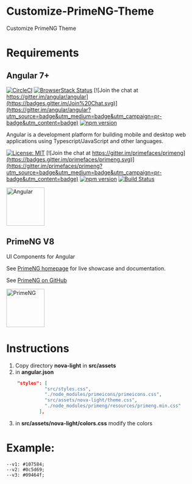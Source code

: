 # Customize-PrimeNG-Theme
Customize PrimeNG Theme

# Requirements

## Angular 7+

[![CircleCI](https://circleci.com/gh/angular/angular/tree/master.svg?style=shield)](https://circleci.com/gh/angular/workflows/angular/tree/master)
[![BrowserStack Status](https://www.browserstack.com/automate/badge.svg?badge_key=LzF3RzBVVGt6VWE2S0hHaC9uYllOZz09LS1BVjNTclBKV0x4eVRlcjA4QVY1M0N3PT0=--eb4ce8c8dc2c1c5b2b5352d473ee12a73ac20e06)](https://www.browserstack.com/automate/public-build/LzF3RzBVVGt6VWE2S0hHaC9uYllOZz09LS1BVjNTclBKV0x4eVRlcjA4QVY1M0N3PT0=--eb4ce8c8dc2c1c5b2b5352d473ee12a73ac20e06)
[![Join the chat at https://gitter.im/angular/angular](https://badges.gitter.im/Join%20Chat.svg)](https://gitter.im/angular/angular?utm_source=badge&utm_medium=badge&utm_campaign=pr-badge&utm_content=badge)
[![npm version](https://badge.fury.io/js/%40angular%2Fcore.svg)](https://www.npmjs.com/@angular/core)


Angular is a development platform for building mobile and desktop web applications using Typescript/JavaScript and other languages.

[![License: MIT](https://img.shields.io/badge/License-MIT-yellow.svg)](https://opensource.org/licenses/MIT)
[![Join the chat at https://gitter.im/primefaces/primeng](https://badges.gitter.im/primefaces/primeng.svg)](https://gitter.im/primefaces/primeng?utm_source=badge&utm_medium=badge&utm_campaign=pr-badge&utm_content=badge)
[![npm version](https://badge.fury.io/js/primeng.svg)](https://badge.fury.io/js/primeng)
[![Build Status](https://travis-ci.org/primefaces/primeng.svg?branch=master)](https://travis-ci.org/primefaces/primeng)

<img title="Angular" src="https://angular.io/assets/images/logos/angular/angular.svg" height="100">


## PrimeNG V8

UI Components for Angular

See [PrimeNG homepage](http://www.primefaces.org/primeng) for live showcase and documentation.

See [PrimeNG on GitHub](https://github.com/primefaces/primeng)

<img title="PrimeNG" src="https://www.primefaces.org/wp-content/uploads/2018/05/primeng-sidebar.svg" height="100">


# Instructions
1. Copy directory **nova-light** in **src/assets**
2. in **angular.json**
```JSON
    "styles": [
              "src/styles.css",
              "./node_modules/primeicons/primeicons.css",
              "src/assets/nova-light/theme.css",
              "./node_modules/primeng/resources/primeng.min.css"
            ],
```

3. in **src/assets/nova-light/colors.css** modify the colors

# Example:
  ```Stylus
  --v1: #107584;
  --v2: #0c5d69;
  --v3: #09464f;
  ```
